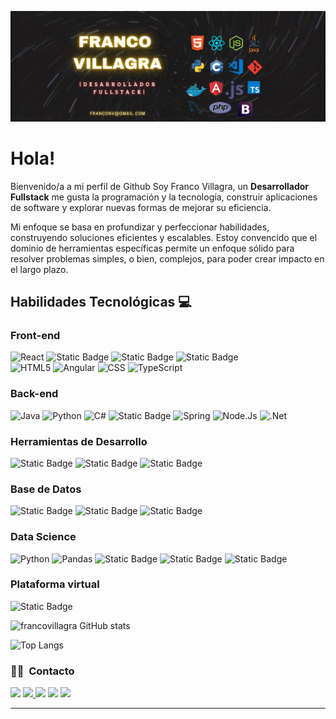 ![banner francovillagra](francovillagra-banner-03.jpg)

# Hola!

Bienvenido/a a mi perfil de Github Soy Franco Villagra, un **Desarrollador Fullstack** me gusta la programación y la tecnología, construir aplicaciones de software y explorar nuevas formas de mejorar su eficiencia.

Mi enfoque se basa en profundizar y perfeccionar habilidades, construyendo soluciones eficientes y escalables. Estoy convencido que el dominio de herramientas específicas permite un enfoque sólido para resolver problemas simples, o bien, complejos, para poder crear impacto en el largo plazo.


## Habilidades Tecnológicas 💻

### __Front-end__

<img alt="React" src="https://img.shields.io/badge/React-turquoise?style=flat&logo=React&labelColor=grey&color=grey">  ![Static Badge](https://img.shields.io/badge/GreenSock-red?style=flat&logo=GreenSock&logoColor=black&labelColor=white&color=white) ![Static Badge](https://img.shields.io/badge/Javascript-black?style=flat&logo=Javascript&logoColor=white&labelColor=yellow&color=yellow) ![Static Badge](https://img.shields.io/badge/Bootstrap-black?style=flat&logo=Bootstrap&logoColor=blue&labelColor=white&color=white)  
 <img alt="HTML5" src="https://img.shields.io/badge/HTML5-white?style=flat&logo=HTML5&logoColor=white&labelColor=orange&color=orange">  <img alt="Angular" src="https://img.shields.io/badge/Angular-red?style=flat&logo=ANGULAR&logoColor=WHITE&labelColor=red&color=red">  <img alt="CSS" src="https://img.shields.io/badge/CSS-white?style=flat&logo=CSS&logoColor=blue">  <img alt="TypeScript" src="https://img.shields.io/badge/TypeScript-blue?style=flat&logo=TypeScript&logoColor=white&logoSize=auto">

### __Back-end__

<img alt="Java" src="https://img.shields.io/badge/Java-007396?style=flat&logo=openjdk&logoColor=white">  <img alt="Python" src="https://img.shields.io/badge/Python-blue?style=flat&logo=Python&logoColor=yellow">  <img alt="C#" src="https://img.shields.io/badge/C%23-white?style=flat&logo=csharp&logoColor=purple"> ![Static Badge](https://img.shields.io/badge/Javascript-black?style=flat&logo=Javascript&logoColor=white&labelColor=yellow&color=yellow)  <img alt="Spring" src="https://img.shields.io/badge/Spring-white?style=flat&logo=Spring&logoColor=green&logoSize=auto">  <img alt="Node.Js" src="https://img.shields.io/badge/NodeJs-green?style=flat&logo=Node.Js&logoColor=white&logoSize=auto">  <img alt=".Net" src="https://img.shields.io/badge/.Net-blue?style=flat&logoColor=white&logoSize=auto">

### __Herramientas de Desarrollo__

![Static Badge](https://img.shields.io/badge/CRA-green?style=flat&logo=Create%20React%20App&logoColor=blue&labelColor=white&color=white)  ![Static Badge](https://img.shields.io/badge/React%20Scripts-black?style=flat&logo=React-Scripts&logoColor=orange&labelColor=orange&color=orange)  ![Static Badge](https://img.shields.io/badge/Web%20Vitals-Red?style=flat&logo=Web%20Vitals&logoColor=Balck&labelColor=Black&color=Black)

### __Base de Datos__

![Static Badge](https://img.shields.io/badge/MongoDB-black?style=flat&logo=MongoDB&logoColor=white&labelColor=White&color=grey)  ![Static Badge](https://img.shields.io/badge/MySQL-Brown?style=flat&logo=MySQL&logoColor=black&logoSize=auto&labelColor=Black&color=beige)  ![Static Badge](https://img.shields.io/badge/SQL-black?style=flat&logo=SQL)

### __Data Science__

<img alt="Python" src="https://img.shields.io/badge/Python-blue?style=flat&logo=Python&logoColor=yellow"> <img alt="Pandas" src="https://img.shields.io/badge/Pandas-white?style=flat&logo=Pandas&logoColor=red&logoSize=auto"> ![Static Badge](https://img.shields.io/badge/Matplotlib-blue?style=flat&logo=Matplotlib&logoColor=Blue&labelColor=Blue) ![Static Badge](https://img.shields.io/badge/NumPy-white?style=flat&logo=NumPy&logoColor=black&logoSize=auto)  ![Static Badge](https://img.shields.io/badge/Jupyter-white?style=flat&logo=Jupyter&logoColor=White&logoSize=auto)



### __Plataforma virtual__

![Static Badge](https://img.shields.io/badge/Microsoft%20Azure-blue?style=flat&logo=AzureCloud)


![francovillagra GitHub stats](https://github-readme-stats.vercel.app/api?username=francovillagra&show_icons=true&theme=dark&v=2)

![Top Langs](https://github-readme-stats.vercel.app/api/top-langs/?username=francovillagra&layout=compact&theme=dark&v=2)


### 🤝🏻 &nbsp;Contacto

<p align="center">


<a href="https://fr4nconv@gmail.com"><img src="https://img.shields.io/badge/fr4nconv%40gmail.com-red?style=flat&logoColor=white&logoSize=auto"/></a> <a href="https://www.linkedin.com/in/franco-villagra/"><img src="https://img.shields.io/badge/Linkedin-grey?style=flat&logo=LinkedIn&logoColor=grey&logoSize=auto">   <img src="https://img.shields.io/badge/Instagram-beige?style=flat&logo=Instagram&logoColor=black&logoSize=auto"/></a>  <a href= "https://wa.me/5401140995607"><img src="https://img.shields.io/badge/Whatsapp%2F-green?style=flat&logo=Whatsapp&logoColor=white&logoSize=auto" /></a>  <a href= "https://t.me/Francovillagra"><img src="https://img.shields.io/badge/Telegram%2F-blue?style=flat&logo=Telegram&logoColor=white&logoSize=auto" /></a>

-----
